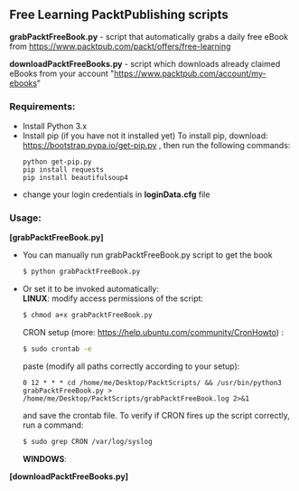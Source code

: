 ## Free Learning PacktPublishing scripts

**grabPacktFreeBook.py** - script that automatically grabs a daily free eBook from https://www.packtpub.com/packt/offers/free-learning

**downloadPacktFreeBooks.py** - script which downloads already claimed eBooks from your account "https://www.packtpub.com/account/my-ebooks"

### Requirements:
* Install Python 3.x
* Install pip (if you have not it installed yet)
  To install pip, download:  https://bootstrap.pypa.io/get-pip.py ,
  then run the following commands:
  ```  
  python get-pip.py
  pip install requests
  pip install beautifulsoup4
  ```
* change your login credentials in **loginData.cfg** file
  
### Usage:
**[grabPacktFreeBook.py]**
* You can manually run grabPacktFreeBook.py script to get the book
  ```sh
  $ python grabPacktFreeBook.py
  ```
* Or set it to be invoked automatically:  
  **LINUX**:
  modify access permissions of the script:  
  ```sh
  $ chmod a+x grabPacktFreeBook.py 
  ```
  CRON setup (more: https://help.ubuntu.com/community/CronHowto) :
  ```sh
  $ sudo crontab -e
  ```
  paste (modify all paths correctly according to your setup):
  ```
  0 12 * * * cd /home/me/Desktop/PacktScripts/ && /usr/bin/python3 grabPacktFreeBook.py > /home/me/Desktop/PacktScripts/grabPacktFreeBook.log 2>&1
  ```
  and save the crontab file. To verify if CRON fires up the script correctly, run a command:
  ```sh
  $ sudo grep CRON /var/log/syslog
  ```
  **WINDOWS**:



**[downloadPacktFreeBooks.py]**